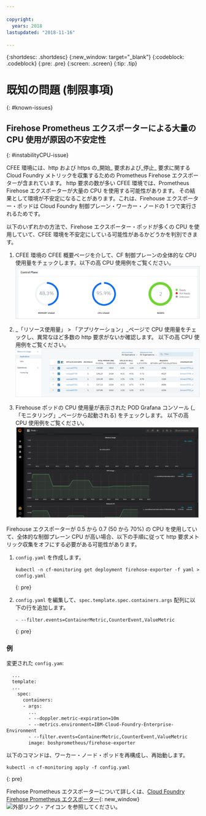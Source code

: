```yaml
---

copyright:
  years: 2018
lastupdated: "2018-11-16"

---
```


{:shortdesc: .shortdesc}
{:new_window: target="_blank"}
{:codeblock: .codeblock}
{:pre: .pre}
{:screen: .screen}
{:tip: .tip}

# 既知の問題 (制限事項)
{: #known-issues}

## Firehose Prometheus エクスポーターによる大量の CPU 使用が原因の不安定性
{: #instabilityCPU-issue}

CFEE 環境には、http および https の_開始_ 要求および_停止_ 要求に関する Cloud Foundry メトリックを収集するための Prometheus Firehose エクスポーターが含まれています。 http 要求の数が多い CFEE 環境では、Prometheus Firehose エクスポーターが大量の CPU を使用する可能性があります。 その結果として環境が不安定になることがあります。これは、Firehouse エクスポーター・ポッドは Cloud Foundry 制御プレーン・ワーカー・ノードの 1 つで実行されるためです。

以下のいずれかの方法で、Firehose エクスポーター・ポッドが多くの CPU を使用していて、CFEE 環境を不安定にしている可能性があるかどうかを判別できます。 
1.  CFEE 環境の CFEE 概要ページを介して、CF 制御プレーンの全体的な CPU 使用量をチェックします。以下の高 CPU 使用例をご覧ください。
![「概要」ページの高 CPU](img/FirehoseExporterIssue_OverviewMetrics.png)

2. _「リソース使用量」 > 「アプリケーション」_ページで CPU 使用量をチェックし、異常なほど多数の http 要求がないか確認します。 以下の高 CPU 使用例をご覧ください。
![「リソース使用量」ページの高 CPU](img/FirehoseExporterIssue_ResourceUsage.png)

3. Firehouse ポッドの CPU 使用量が表示された POD Grafana コンソール (_「モニタリング」_ページから起動される) をチェックします。 以下の高 CPU 使用例をご覧ください。
![Grafana コンソールの高 CPU](img/FirehoseExporterIssue_Grafana.png)

Firehouse エクスポーターが 0.5 から 0.7 (50 から 70%) の CPU を使用していて、全体的な制御プレーン CPU が高い場合、以下の手順に従って http 要求メトリック収集をオフにする必要がある可能性があります。

1. `config.yaml` を作成します。

   ```
   kubectl -n cf-monitoring get deployment firehose-exporter -f yaml > config.yaml
   ```
   {: pre}
  
2. `config.yaml` を編集して、`spec.template.spec.containers.args` 配列に以下の行を追加します。

   ```
   - --filter.events=ContainerMetric,CounterEvent,ValueMetric          
   ```
   {: pre}

### 例

変更された `config.yam`:

```
  ...
  template:
  ...
    spec:
      containers:
      - args:
        ...
        - --doppler.metric-expiration=10m
        - --metrics.environment=IBM-Cloud-Foundry-Enterprise-Environment
        - --filter.events=ContainerMetric,CounterEvent,ValueMetric
        image: boshprometheus/firehose-exporter
```  

以下のコマンドは、ワーカー・ノード・ポッドを再構成し、再始動します。

```
kubectl -n cf-monitoring apply -f config.yaml

```
{: pre}

Firehose Prometheus エクスポーターについて詳しくは、[Cloud Foundry Firehose Prometheus エクスポーター](https://github.com/bosh-prometheus/firehose_exporter){: new_window} ![外部リンク・アイコン](../icons/launch-glyph.svg "外部リンク・アイコン") を参照してください。

